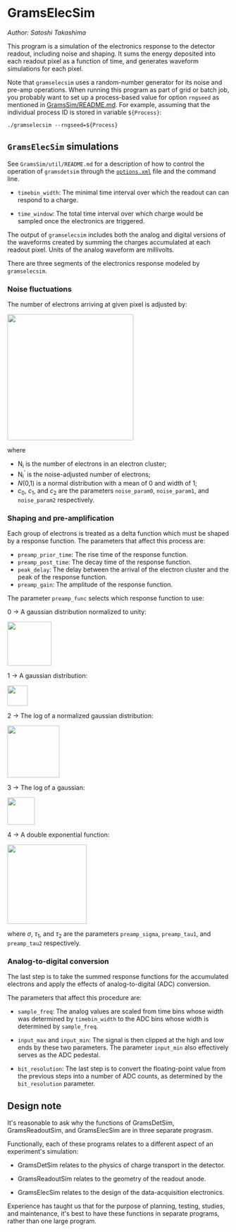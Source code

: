 # GramsElecSim
*Author: Satoshi Takashima*

This program is a simulation of the electronics response to the detector readout, including noise and shaping. It sums the energy deposited into each readout pixel as a function of time, and generates waveform simulations for each pixel. 

Note that `gramselecsim` uses a random-number generator for its noise and pre-amp operations. When running this program as part of grid or batch job, you probably want to set up a process-based value for option `rngseed` as mentioned in [GramsSim/README.md](../README.md). For example, assuming that the individual process ID is stored in variable `${Process}`:

    ./gramselecsim --rngseed=${Process}
    
## `GramsElecSim` simulations

See `GramsSim/util/README.md` for a description of how to control the
operation of `gramsdetsim` through the [`options.xml`](../options.xml) file and the
command line.

- `timebin_width`: The minimal time interval over which the readout can can respond to a charge.

- `time_window`: The total time interval over which charge would be sampled once the electronics are triggered. 

The output of `gramselecsim` includes both the analog and digital versions of the waveforms created by summing the charges accumulated at each readout pixel. Units of the analog waveform are millivolts. 

There are three segments of the electronics response modeled by `gramselecsim`.

### Noise fluctuations

The number of electrons arriving at given pixel is adjusted by:

<img src="NoiseEq.png" width="286" />

where

- &Nu;<sub>i</sub> is the number of electrons in an electron cluster;
- &Nu;<sub>i</sub><sup>'</sup> is the noise-adjusted number of electrons;
- <em>N</em>(0,1) is a normal distribution with a mean of 0 and width of 1;
- <em>c</em><sub>0</sub>, <em>c</em><sub>1</sub>, and <em>c</em><sub>2</sub> are the parameters `noise_param0`, `noise_param1`, and `noise_param2` respectively. 

### Shaping and pre-amplification

Each group of electrons is treated as a delta function which must be shaped by a response function. The parameters that affect this process are:

- `preamp_prior_time`: The rise time of the response function.
- `preamp_post_time`: The decay time of the response function.
- `peak_delay`: The delay between the arrival of the electron cluster and the peak of the response function.
- `preamp_gain`: The amplitude of the response function. 

The parameter `preamp_func` selects which response function to use:

0 -> A gaussian distribution normalized to unity: 

<img src="NormGauss.png" width="100" />

1 -> A gaussian distribution:

<img src="Gauss.png" width="46" />

2 -> The log of a normalized gaussian distribution:

<img src="LogNormGauss.png" width="118" />

3 -> The log of a gaussian:

<img src="LogGauss.png" width="62" />

4 -> A double exponential function:

<img src="TwoExp.png" width="180" />

where <em>&sigma;</em>, <em>&tau;</em><sub>1</sub>, and <em>&tau;</em><sub>2</sub> are the parameters `preamp_sigma`, `preamp_tau1`, and `preamp_tau2` respectively. 

### Analog-to-digital conversion

The last step is to take the summed response functions for the accumulated electrons and apply the effects of analog-to-digital (ADC) conversion. 

The parameters that affect this procedure are:

- `sample_freq`: The analog values are scaled from time bins whose width was determined by `timebin_width` to the ADC bins whose width is determined by `sample_freq`. 

- `input_max` and `input_min`: The signal is then clipped at the high and low ends by these two parameters. The parameter `input_min` also effectively serves as the ADC pedestal. 

- `bit_resolution`: The last step is to convert the floating-point value from the previous steps into a number of ADC counts, as determined by the `bit_resolution` parameter.


## Design note

It's reasonable to ask why the functions of GramsDetSim,
GramsReadoutSim, and GramsElecSim are in three separate prograsm.

Functionally, each of these programs relates to a different aspect of
an experiment's simulation:

   - GramsDetSim relates to the physics of charge transport in the detector.

   - GramsReadoutSim relates to the geometry of the readout anode.

   - GramsElecSim relates to the design of the data-acquisition electronics.

Experience has taught us that for the purpose of planning, testing,
studies, and maintenance, it's best to have these functions in
separate programs, rather than one large program.
